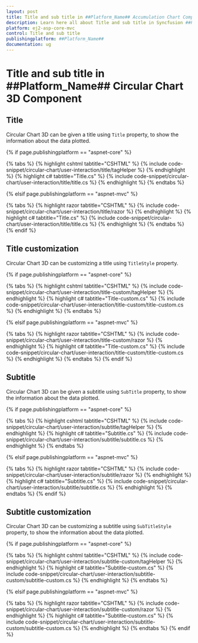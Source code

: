 ```yaml
---
layout: post
title: Title and sub title in ##Platform_Name## Accumulation Chart Component
description: Learn here all about Title and sub title in Syncfusion ##Platform_Name## Accumulation Chart component of Syncfusion Essential JS 2 and more.
platform: ej2-asp-core-mvc
control: Title and sub title
publishingplatform: ##Platform_Name##
documentation: ug
---
```


# Title and sub title in ##Platform_Name## Circular Chart 3D Component

## Title

Circular Chart 3D can be given a title using `Title` property, to show the information about the data plotted.

{% if page.publishingplatform == "aspnet-core" %}

{% tabs %}
{% highlight cshtml tabtitle="CSHTML" %}
{% include code-snippet/circular-chart/user-interaction/title/tagHelper %}
{% endhighlight %}
{% highlight c# tabtitle="Title.cs" %}
{% include code-snippet/circular-chart/user-interaction/title/title.cs %}
{% endhighlight %}
{% endtabs %}

{% elsif page.publishingplatform == "aspnet-mvc" %}

{% tabs %}
{% highlight razor tabtitle="CSHTML" %}
{% include code-snippet/circular-chart/user-interaction/title/razor %}
{% endhighlight %}
{% highlight c# tabtitle="Title.cs" %}
{% include code-snippet/circular-chart/user-interaction/title/title.cs %}
{% endhighlight %}
{% endtabs %}
{% endif %}



## Title customization

Circular Chart 3D can be customizing a title using `TitleStyle` property.

{% if page.publishingplatform == "aspnet-core" %}

{% tabs %}
{% highlight cshtml tabtitle="CSHTML" %}
{% include code-snippet/circular-chart/user-interaction/title-custom/tagHelper %}
{% endhighlight %}
{% highlight c# tabtitle="Title-custom.cs" %}
{% include code-snippet/circular-chart/user-interaction/title-custom/title-custom.cs %}
{% endhighlight %}
{% endtabs %}

{% elsif page.publishingplatform == "aspnet-mvc" %}

{% tabs %}
{% highlight razor tabtitle="CSHTML" %}
{% include code-snippet/circular-chart/user-interaction/title-custom/razor %}
{% endhighlight %}
{% highlight c# tabtitle="Title-custom.cs" %}
{% include code-snippet/circular-chart/user-interaction/title-custom/title-custom.cs %}
{% endhighlight %}
{% endtabs %}
{% endif %}



## Subtitle

Circular Chart 3D can be given a subtitle using `SubTitle` property, to show the information about the data plotted.

{% if page.publishingplatform == "aspnet-core" %}

{% tabs %}
{% highlight cshtml tabtitle="CSHTML" %}
{% include code-snippet/circular-chart/user-interaction/subtitle/tagHelper %}
{% endhighlight %}
{% highlight c# tabtitle="Subtitle.cs" %}
{% include code-snippet/circular-chart/user-interaction/subtitle/subtitle.cs %}
{% endhighlight %}
{% endtabs %}

{% elsif page.publishingplatform == "aspnet-mvc" %}

{% tabs %}
{% highlight razor tabtitle="CSHTML" %}
{% include code-snippet/circular-chart/user-interaction/subtitle/razor %}
{% endhighlight %}
{% highlight c# tabtitle="Subtitle.cs" %}
{% include code-snippet/circular-chart/user-interaction/subtitle/subtitle.cs %}
{% endhighlight %}
{% endtabs %}
{% endif %}



## Subtitle customization

Circular Chart 3D can be customizing a subtitle using `SubTitleStyle` property, to show the information about the data plotted.

{% if page.publishingplatform == "aspnet-core" %}

{% tabs %}
{% highlight cshtml tabtitle="CSHTML" %}
{% include code-snippet/circular-chart/user-interaction/subtitle-custom/tagHelper %}
{% endhighlight %}
{% highlight c# tabtitle="Subtitle-custom.cs" %}
{% include code-snippet/circular-chart/user-interaction/subtitle-custom/subtitle-custom.cs %}
{% endhighlight %}
{% endtabs %}

{% elsif page.publishingplatform == "aspnet-mvc" %}

{% tabs %}
{% highlight razor tabtitle="CSHTML" %}
{% include code-snippet/circular-chart/user-interaction/subtitle-custom/razor %}
{% endhighlight %}
{% highlight c# tabtitle="Subtitle-custom.cs" %}
{% include code-snippet/circular-chart/user-interaction/subtitle-custom/subtitle-custom.cs %}
{% endhighlight %}
{% endtabs %}
{% endif %}


